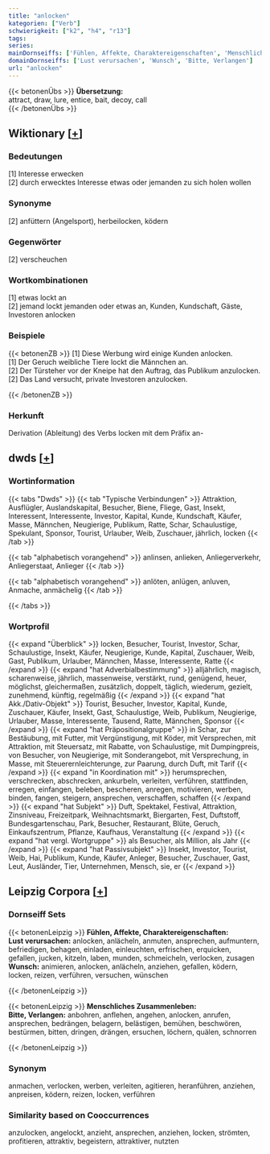 ```yaml
---
title: "anlocken"
kategorien: ["Verb"]
schwierigkeit: ["k2", "h4", "r13"]
tags:
series:
mainDornseiffs: ['Fühlen, Affekte, Charaktereigenschaften', 'Menschliches Zusammenleben']
domainDornseiffs: ['Lust verursachen', 'Wunsch', 'Bitte, Verlangen']
url: "anlocken"
---
```


{{< betonenÜbs >}}
**Übersetzung:**  
attract, draw, lure, entice, bait, decoy, call  
{{< /betonenÜbs >}}

## Wiktionary [[+](https://de.wiktionary.org/wiki/anlocken)]

### Bedeutungen
[1] Interesse erwecken  
[2] durch erwecktes Interesse etwas oder jemanden zu sich holen wollen  

### Synonyme
[2] anfüttern (Angelsport), herbeilocken, ködern  

### Gegenwörter
[2] verscheuchen  

### Wortkombinationen
[1] etwas lockt an  
[2] jemand lockt jemanden oder etwas an, Kunden, Kundschaft, Gäste, Investoren anlocken  

### Beispiele
{{< betonenZB >}}
[1] Diese Werbung wird einige Kunden anlocken.  
[1] Der Geruch weibliche Tiere lockt die Männchen an.  
[2] Der Türsteher vor der Kneipe hat den Auftrag, das Publikum anzulocken.  
[2] Das Land versucht, private Investoren anzulocken.  

{{< /betonenZB >}}
### Herkunft
Derivation (Ableitung) des Verbs locken mit dem Präfix an-  



## dwds [[+](https://www.dwds.de/wb/anlocken)]

### Wortinformation
{{< tabs "Dwds" >}}
{{< tab "Typische Verbindungen" >}}
Attraktion, Ausflügler, Auslandskapital, Besucher, Biene, Fliege, Gast, Insekt, Interessent, Interessente, Investor, Kapital, Kunde, Kundschaft, Käufer, Masse, Männchen, Neugierige, Publikum, Ratte, Schar, Schaulustige, Spekulant, Sponsor, Tourist, Urlauber, Weib, Zuschauer, jährlich, locken
{{< /tab >}}

{{< tab "alphabetisch vorangehend" >}}
anlinsen, anlieken, Anliegerverkehr, Anliegerstaat, Anlieger
{{< /tab >}}

{{< tab "alphabetisch vorangehend" >}}
anlöten, anlügen, anluven, Anmache, anmächelig
{{< /tab >}}

{{< /tabs >}}

### Wortprofil
{{< expand "Überblick" >}} locken, Besucher, Tourist, Investor, Schar, Schaulustige, Insekt, Käufer, Neugierige, Kunde, Kapital, Zuschauer, Weib, Gast, Publikum, Urlauber, Männchen, Masse, Interessente, Ratte {{< /expand >}}
{{< expand "hat Adverbialbestimmung" >}} alljährlich, magisch, scharenweise, jährlich, massenweise, verstärkt, rund, genügend, heuer, möglichst, gleichermaßen, zusätzlich, doppelt, täglich, wiederum, gezielt, zunehmend, künftig, regelmäßig {{< /expand >}}
{{< expand "hat Akk./Dativ-Objekt" >}} Tourist, Besucher, Investor, Kapital, Kunde, Zuschauer, Käufer, Insekt, Gast, Schaulustige, Weib, Publikum, Neugierige, Urlauber, Masse, Interessente, Tausend, Ratte, Männchen, Sponsor {{< /expand >}}
{{< expand "hat Präpositionalgruppe" >}} in Schar, zur Bestäubung, mit Futter, mit Vergünstigung, mit Köder, mit Versprechen, mit Attraktion, mit Steuersatz, mit Rabatte, von Schaulustige, mit Dumpingpreis, von Besucher, von Neugierige, mit Sonderangebot, mit Versprechung, in Masse, mit Steuerernleichterunge, zur Paarung, durch Duft, mit Tarif {{< /expand >}}
{{< expand "in Koordination mit" >}} herumsprechen, verschrecken, abschrecken, ankurbeln, verleiten, verführen, stattfinden, erregen, einfangen, beleben, bescheren, anregen, motivieren, werben, binden, fangen, steigern, ansprechen, verschaffen, schaffen {{< /expand >}}
{{< expand "hat Subjekt" >}} Duft, Spektakel, Festival, Attraktion, Zinsniveau, Freizeitpark, Weihnachtsmarkt, Biergarten, Fest, Duftstoff, Bundesgartenschau, Park, Besucher, Restaurant, Blüte, Geruch, Einkaufszentrum, Pflanze, Kaufhaus, Veranstaltung {{< /expand >}}
{{< expand "hat vergl. Wortgruppe" >}} als Besucher, als Million, als Jahr {{< /expand >}}
{{< expand "hat Passivsubjekt" >}} Insekt, Investor, Tourist, Weib, Hai, Publikum, Kunde, Käufer, Anleger, Besucher, Zuschauer, Gast, Leut, Ausländer, Tier, Unternehmen, Mensch, sie, er {{< /expand >}}

## Leipzig Corpora [[+](https://corpora.uni-leipzig.de/en/res?word=anlocken&corpusId=deu_newscrawl-public_2018)]

### Dornseiff Sets
{{< betonenLeipzig >}}
**Fühlen, Affekte, Charaktereigenschaften:**  
**Lust verursachen:** anlocken, anlächeln, anmuten, ansprechen, aufmuntern, befriedigen, behagen, einladen, einleuchten, erfrischen, erquicken, gefallen, jucken, kitzeln, laben, munden, schmeicheln, verlocken, zusagen  
**Wunsch:** animieren, anlocken, anlächeln, anziehen, gefallen, ködern, locken, reizen, verführen, versuchen, wünschen  

{{< /betonenLeipzig >}}


{{< betonenLeipzig >}}
**Menschliches Zusammenleben:**  
**Bitte, Verlangen:** anbohren, anflehen, angehen, anlocken, anrufen, ansprechen, bedrängen, belagern, belästigen, bemühen, beschwören, bestürmen, bitten, dringen, drängen, ersuchen, löchern, quälen, schnorren  

{{< /betonenLeipzig >}}

### Synonym
anmachen, verlocken, werben, verleiten, agitieren, heranführen, anziehen, anpreisen, ködern, reizen, locken, verführen


### Similarity based on Cooccurrences
anzulocken, angelockt, anzieht, ansprechen, anziehen, locken, strömten, profitieren, attraktiv, begeistern, attraktiver, nutzten

